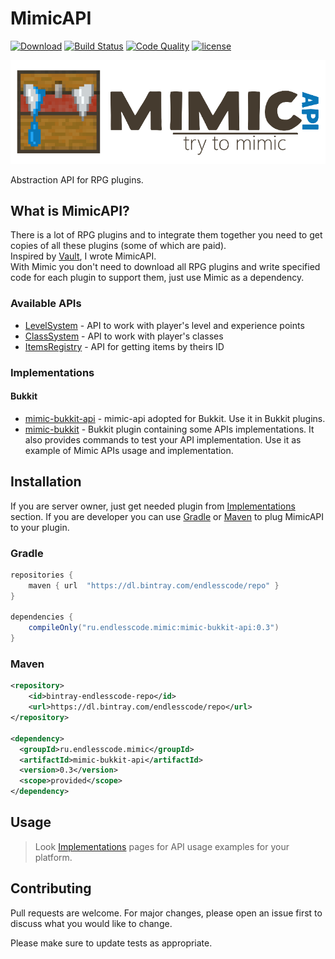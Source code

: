 # MimicAPI 
[![Download](https://img.shields.io/bintray/v/endlesscode/repo/mimic?style=flat-square)](https://bintray.com/endlesscode/repo/mimic/_latestVersion) [![Build Status](https://img.shields.io/github/workflow/status/EndlessCodeGroup/MimicAPI/CI?style=flat-square)](https://travis-ci.org/EndlessCodeGroup/MimicAPI) [![Code Quality](https://img.shields.io/codacy/grade/cfb98bfdf2b44b9d97f719f051e943a9.svg?style=flat-square)](https://www.codacy.com/app/EndlessCode-Group/MimicAPI?utm_source%3Dgithub.com%26amp;utm_medium%3Dreferral%26amp;utm_content%3DEndlessCodeGroup/MimicAPI%26amp;utm_campaign%3DBadge_Grade)
[![license](https://img.shields.io/github/license/EndlessCodeGroup/MimicAPI.svg?style=flat-square)](LICENSE)

[![Logo](images/logo.png)](#)

Abstraction API for RPG plugins.

## What is MimicAPI?
There is a lot of RPG plugins and to integrate them together you need to get copies of all these plugins (some of which are paid).  
Inspired by [Vault], I wrote MimicAPI.  
With Mimic you don't need to download all RPG plugins and write specified code for each plugin to support them, just use Mimic as a dependency.

### Available APIs
- [LevelSystem] - API to work with player's level and experience points
- [ClassSystem] - API to work with player's classes
- [ItemsRegistry] - API for getting items by theirs ID

### Implementations

#### Bukkit
- [mimic-bukkit-api](mimic-bukkit-api) - mimic-api adopted for Bukkit. Use it in Bukkit plugins.
- [mimic-bukkit](mimic-bukkit) - Bukkit plugin containing some APIs implementations.
It also provides commands to test your API implementation.
Use it as example of Mimic APIs usage and implementation.

## Installation

If you are server owner, just get needed plugin from [Implementations](#implementations) section.
If you are developer you can use [Gradle] or [Maven] to plug MimicAPI to your plugin.

### Gradle

```groovy
repositories {
    maven { url  "https://dl.bintray.com/endlesscode/repo" }
}

dependencies {
    compileOnly("ru.endlesscode.mimic:mimic-bukkit-api:0.3")
}
```

### Maven
```xml
<repository>
    <id>bintray-endlesscode-repo</id>
    <url>https://dl.bintray.com/endlesscode/repo</url>
</repository>

<dependency>
  <groupId>ru.endlesscode.mimic</groupId>
  <artifactId>mimic-bukkit-api</artifactId>
  <version>0.3</version>
  <scope>provided</scope>
</dependency>
```

## Usage

> Look [Implementations](#implementations) pages for API usage examples for your platform.

## Contributing
Pull requests are welcome.
For major changes, please open an issue first to discuss what you would like to change.

Please make sure to update tests as appropriate.

[Vault]: https://github.com/MilkBowl/Vault
[Gradle]: https://gradle.org/
[Maven]: https://maven.apache.org/

[LevelSystem]: mimic-api/src/main/kotlin/level/LevelSystem.kt
[ClassSystem]: mimic-api/src/main/kotlin/classes/ClassSystem.kt
[ItemsRegistry]: mimic-api/src/main/kotlin/items/ItemsRegistry.kt
